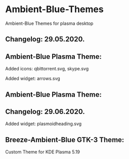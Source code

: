 # Ambient-Blue-Themes
Ambient-Blue  Themes for plasma desktop 

Changelog: 29.05.2020.
---------------------

Ambient-Blue Plasma Theme:
--------------------------

Added icons: qbittorrent.svg, skype.svg

Added widget: arrows.svg

Ambient-Blue Plasma Theme:
--------------------------

Changelog: 29.06.2020.
---------------------

Added widget: plasmoidheading.svg

Breeze-Ambient-Blue GTK-3 Theme:
--------------------------------

Custom Theme for KDE Plasma 5.19


